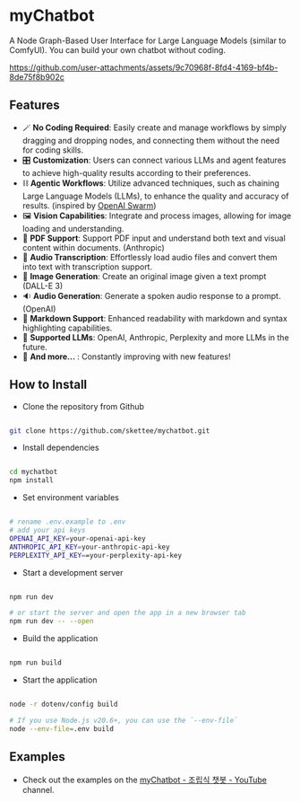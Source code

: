 # myChatbot

A Node Graph-Based User Interface for Large Language Models (similar to ComfyUI). You can build your own chatbot without coding.

https://github.com/user-attachments/assets/9c70968f-8fd4-4169-bf4b-8de75f8b902c

## Features

- 🪄 **No Coding Required**: Easily create and manage workflows by simply dragging and dropping nodes, and connecting them without the need for coding skills.
- 🎛️ **Customization**: Users can connect various LLMs and agent features to achieve high-quality results according to their preferences.
- ⛓️ **Agentic Workflows**: Utilize advanced techniques, such as chaining Large Language Models (LLMs), to enhance the quality and accuracy of results. (inspired by [OpenAI Swarm](https://github.com/openai/swarm))
- 🖼️ **Vision Capabilities**: Integrate and process images, allowing for image loading and understanding.
- 📄 **PDF Support**: Support PDF input and understand both text and visual content within documents. (Anthropic)
- 📢 **Audio Transcription**: Effortlessly load audio files and convert them into text with transcription support.
- 🎨 **Image Generation**: Create an original image given a text prompt (DALL-E 3)
- 🔉 **Audio Generation**: Generate a spoken audio response to a prompt. (OpenAI)
- 📜  **Markdown Support**: Enhanced readability with markdown and syntax highlighting capabilities.
- 🤖 **Supported LLMs**: OpenAI, Anthropic, Perplexity and more LLMs in the future.
- 🌟 **And more...** : Constantly improving with new features!

## How to Install

- Clone the repository from Github

```bash

git clone https://github.com/skettee/mychatbot.git

```

- Install dependencies

```bash

cd mychatbot
npm install

```

- Set environment variables

```bash

# rename .env.example to .env
# add your api keys
OPENAI_API_KEY=your-openai-api-key
ANTHROPIC_API_KEY=your-anthropic-api-key
PERPLEXITY_API_KEY==your-perplexity-api-key

```

- Start a development server

```bash

npm run dev

# or start the server and open the app in a new browser tab
npm run dev -- --open

```

- Build the application

```bash

npm run build

```

- Start the application

```bash

node -r dotenv/config build

# If you use Node.js v20.6+, you can use the `--env-file`
node --env-file=.env build

```

## Examples

- Check out the examples on the [myChatbot - 조립식 챗봇 - YouTube](https://www.youtube.com/@myChatbot-k7w) channel.


